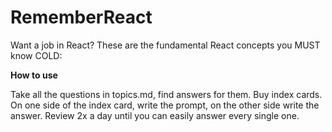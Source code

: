 # RememberReact
Want a job in React? These are the fundamental React concepts you MUST know COLD:

**How to use**

Take all the questions in topics.md, find answers for them. Buy index cards. On one side of the index card, write the prompt, on the other side write the answer. Review 2x a day until you can easily answer every single one. 
